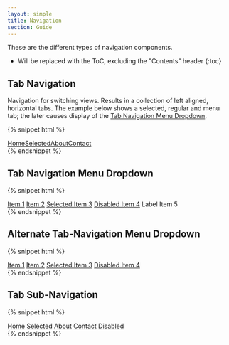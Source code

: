 ```yaml
---
layout: simple
title: Navigation
section: Guide
---
```


These are the different types of navigation components.

* Will be replaced with the ToC, excluding the "Contents" header
{:toc}

## Tab Navigation

Navigation for switching views. Results in a collection of left aligned, horizontal tabs. The example below shows a selected, regular and menu tab; the later causes display of the [Tab Navigation Menu Dropdown](#tab-navigation-menu-dropdown).

{% snippet html %}
<!-- Empty comments used to remove line breaks. -->
<nav class="daptiv-nav">
    <a class="tab" href="#" onclick="return false;">Home</a><!--
    --><a class="selected tab" href="#" onclick="return false;">Selected</a><!--
    --><a class="tab" href="#" onclick="return false;">About</a><a class="tab" href="#" onclick="return false;">Contact</a>
</nav>
{% endsnippet %}
<br />

## Tab Navigation Menu Dropdown

{% snippet html %}
<div class="daptiv-dropdown">
    <a class="item" href="#" onclick="return false;">Item 1</a>
    <a class="item" href="#" onclick="return false;">Item 2</a>
    <a class="selected item" href="#" onclick="return false;">Selected Item 3</a>
    <a class="disabled item" href="#" onclick="return false;">Disabled Item 4</a>
    <span class="label" tabindex="-1">Label Item 5</span>
</div>
{% endsnippet %}
<br />

## Alternate Tab-Navigation Menu Dropdown

{% snippet html %}
<div class="daptiv-dropdown">
    <a class="alternate item" href="#" onclick="return false;">Item 1</a>
    <a class="alternate item" href="#" onclick="return false;">Item 2</a>
    <a class="alternate selected item" href="#" onclick="return false;">Selected Item 3</a>
    <a class="alternate disabled item" href="#" onclick="return false;">Disabled Item 4</a>
</div>
{% endsnippet %}
<br />

## Tab Sub-Navigation

{% snippet html %}
<nav class="daptiv-subnav">
    <a class="tab" href="#" onclick="return false;">Home</a>
    <a class="selected tab" href="#" onclick="return false;">Selected</a>
    <a class="tab" href="#" onclick="return false;">About</a>
    <a class="tab" href="#" onclick="return false;">Contact</a>
    <a class="disabled tab" href="#" onclick="return false;" tabIndex="-1">Disabled</a>
</nav>
{% endsnippet %}
<br />
